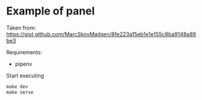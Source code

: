 # Example of panel

Taken from: https://gist.github.com/MarcSkovMadsen/8fe223a15eb1e1e155c8ba9148a89be3


Requirements:

- pipenv


Start executing

```python
make dev
make serve
```
